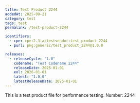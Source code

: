 ```yaml
---
title: Test Product 2244
addedAt: 2025-08-21
category: test
tags: test
permalink: /test-product-2244

identifiers:
  - cpe: cpe:2.3:a:testvendor:test_product_2244
  - purl: pkg:generic/test_product_2244@1.0.0

releases:
  - releaseCycle: "1.0"
    codename: "Test Codename 2244"
    releaseDate: 2025-01-01
    eol: 2026-01-01
    latest: "1.0.0"
    latestReleaseDate: 2025-01-01
---
```


This is a test product file for performance testing. Number: 2244
